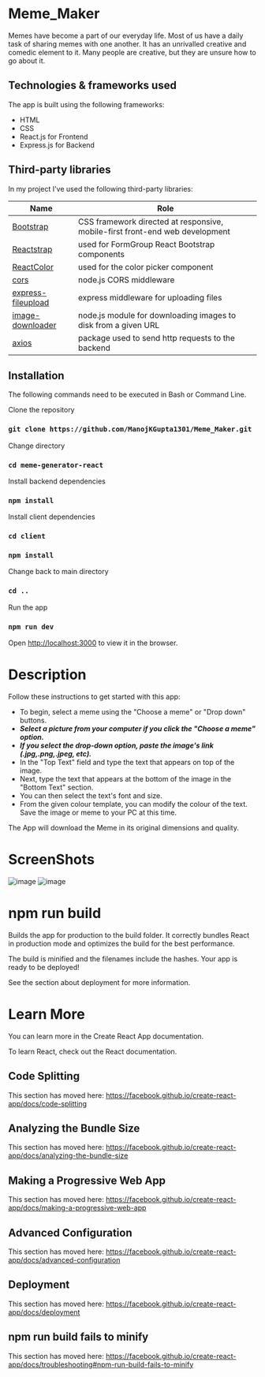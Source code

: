 # Meme_Maker
Memes have become a part of our everyday life. Most of us have a daily task of sharing memes with one another. It has an unrivalled creative and comedic element to it. Many people are creative, but they are unsure how to go about it. 

## Technologies & frameworks used

The app is built using the following frameworks:
* HTML
* CSS
* React.js for Frontend
* Express.js for Backend

## Third-party libraries

In my project I've used the following third-party libraries:

Name | Role
--- | ---
[Bootstrap](https://getbootstrap.com/) | CSS framework directed at responsive, mobile-first front-end web development
[Reactstrap](https://reactstrap.github.io/) | used for FormGroup React Bootstrap components
[ReactColor](https://casesandberg.github.io/react-color/) | used for the color picker component
[cors](https://expressjs.com/en/resources/middleware/cors.html) | node.js CORS middleware
[express-fileupload](https://www.npmjs.com/package/express-fileupload)| express middleware for uploading files
[image-downloader](https://www.npmjs.com/package/image-downloader) | node.js module for downloading images to disk from a given URL
[axios](https://www.npmjs.com/package/axios)| package used to send http requests to the backend


## Installation

The following commands need to be executed in Bash or Command Line.

Clone the repository

### `git clone https://github.com/ManojKGupta1301/Meme_Maker.git`

Change directory

### `cd meme-generator-react`

Install backend dependencies

### `npm install`

Install client dependencies

### `cd client`
### `npm install`

Change back to main directory
### `cd ..`

Run the app

### `npm run dev`

Open [http://localhost:3000](http://localhost:3000) to view it in the browser.

# Description
Follow these instructions to get started with this app:
* To begin, select a meme using the "Choose a meme" or "Drop down" buttons.
* ***Select a picture from your computer if you click the "Choose a meme" option.***
* ***If you select the drop-down option, paste the image's link (.jpg,.png,.jpeg, etc).***
* In the "Top Text" field and type the text that appears on top of the image.
* Next, type the text that appears at the bottom of the image in the "Bottom Text" section.
* You can then select the text's font and size.
* From the given colour template, you can modify the colour of the text.
Save the image or meme to your PC at this time.

The App will download the Meme in its original dimensions and quality.

# ScreenShots
![image](https://user-images.githubusercontent.com/102594211/160602941-156f2ce9-ee68-4d17-84f6-688e01233e8f.png)
![image](https://user-images.githubusercontent.com/102594211/160602971-844c4d09-4e40-48c9-8d48-da8163b4d615.png)



# npm run build
Builds the app for production to the build folder. It correctly bundles React in production mode and optimizes the build for the best performance.

The build is minified and the filenames include the hashes. Your app is ready to be deployed!

See the section about deployment for more information.

# Learn More
You can learn more in the Create React App documentation.

To learn React, check out the React documentation.

## Code Splitting
This section has moved here: https://facebook.github.io/create-react-app/docs/code-splitting

## Analyzing the Bundle Size
This section has moved here: https://facebook.github.io/create-react-app/docs/analyzing-the-bundle-size

## Making a Progressive Web App
This section has moved here: https://facebook.github.io/create-react-app/docs/making-a-progressive-web-app

## Advanced Configuration
This section has moved here: https://facebook.github.io/create-react-app/docs/advanced-configuration

## Deployment
This section has moved here: https://facebook.github.io/create-react-app/docs/deployment

## npm run build fails to minify
This section has moved here: https://facebook.github.io/create-react-app/docs/troubleshooting#npm-run-build-fails-to-minify


